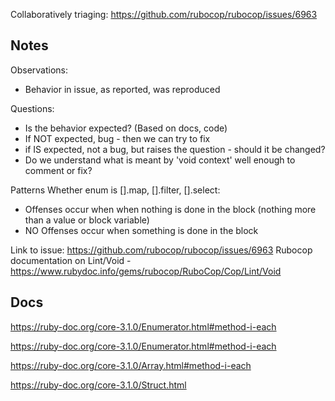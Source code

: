 Collaboratively triaging:
https://github.com/rubocop/rubocop/issues/6963


## Notes
Observations:
  - Behavior in issue, as reported, was reproduced

Questions:
  - Is the behavior expected? (Based on docs, code)
  - If NOT expected, bug - then we can try to fix
  - if IS expected, not a bug, but raises the question - should it be changed?
  - Do we understand what is meant by 'void context' well enough to comment or fix?
 
Patterns
Whether enum is [].map, [].filter, [].select:
- Offenses occur when when nothing is done in the block (nothing more than a value or block variable)
- NO Offenses occur when something is done in the block

Link to issue: https://github.com/rubocop/rubocop/issues/6963
Rubocop documentation on Lint/Void - https://www.rubydoc.info/gems/rubocop/RuboCop/Cop/Lint/Void

## Docs
https://ruby-doc.org/core-3.1.0/Enumerator.html#method-i-each

https://ruby-doc.org/core-3.1.0/Enumerator.html#method-i-each

https://ruby-doc.org/core-3.1.0/Array.html#method-i-each

https://ruby-doc.org/core-3.1.0/Struct.html
